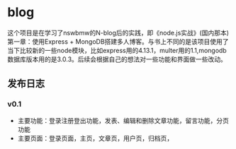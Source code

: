 # blog
这个项目是在学习了nswbmw的N-blog后的实践，即《node.js实战》(国内那本)第一章：使用Express + MongoDB搭建多人博客。与书上不同的是该项目使用了当下比较新的一些node模块，比如express用的4.13.1，multer用的1.1,mongodb数据库版本用的是3.0.3。后续会根据自己的想法对一些功能和界面做一些改动。
## 发布日志
### v0.1
- 主要功能：登录注册登出功能，发表、编辑和删除文章功能，留言功能，分页功能
- 主要页面：登录页面，主页，文章页，用户页，归档页，
